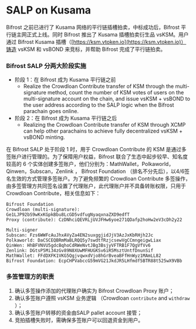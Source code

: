 # SALP on Kusama

Bifrost 之前已进行了 Kusama 网络的平行链插槽拍卖，中标成功后，Bifrost 平行链主网正式上线。同时 Bifrost 推出了 Kusama 插槽拍卖衍生品 vsKSM。用户通过 Bifrost Kusama 插槽（[https://ksm.vtoken.io](https://ksm.vtoken.io)）铸造 vsKSM 和 vsBOND 来竞标，并帮助 Bifrost 完成了平行链拍卖。

### Bifrost SALP 分两大阶段实施

* 阶段 1：在 Bifrost 成为 Kusama 平行链之前
  * Realize the Crowdloan Contribute transfer of KSM through the multi-signature method, count the number of KSM votes of users on the multi-signature account on the chain, and issue vsKSM + vsBOND to the user address according to the SALP logic when the Bifrost parachain goes online.
* 阶段 2：在 Bifrost 成为 Kusama 平行链之后
  * Realizing the Crowdloan Contribute transfer of KSM through XCMP can help other parachains to achieve fully decentralized vsKSM + vsBOND minting.

在 Bifrost SALP 处于阶段 1 时，用于 Crowdloan Contribute 的 KSM 是通过多签账户进行管理的。为了保障用户权益，Bifrost 联合了生态中起步较早、知名度较高的 6 个实体创建多签账户，他们分别为：MathWallet，Polkaworld，Qinwen，Subscan，Zenlink ， Bifrost Foundation （排名不分先后），以4/6签名生效的方式管理多签账户。为了避免频繁的 Crowdloan Contribute 多签操作，由多签管理方共同签名设置了代理账户，此代理账户并不具备转账权限，只用于 Crowdloan Contribute，相关信息如下：

```
Bifrost Foundation
Crowdloan (multi-signature): Ge1LJP92bS9wKxKGpkBbu8LcGD5vdfugNyaqxnaZXD9edfT
Proxy (contribute): CzDNhciQEVRLjUVJFHw6yoe271QDafp2hoHw2eV3cDh2y22
```

```
Multi-signer
Subscan: Fzs6WWFcAuJhxAVyZa4EN2suxggjidJjV3AzJxKbRHjh2Jc
Polkaworld: DaCSCEQBRmMaBLRQQ5y7swdtfRzjcsewVgCCmngeigwLiax
QinWen: HhBFVNVU5gdcBqhoCdRWeNvtJBg3BsjyVFTRB1F7QgVfVv6
Zenlink: DGtsP5Mi34zGv89N8XUwMFHUGKSv6iR5MsztUntfDnunSif
MathWallet: FFdDXFK1VKG5QgjvqwxdVjo8hGrBveaBFfHnWyz1MAmLL82
Bifrost Foundation: EcpCHPVabccG59mVG21JkdJR5LHfmdf5BTR88t525wX9VBb
```

### 多签管理方的职责

1. 确认多签操作添加的代理账户确实为 Bifrost Crowdloan Proxy 账户；
2. 确认多签账户遵照 vsKSM 业务逻辑 （Crowdloan `contribute` and `withdraw` ）；
3. 确认多签账户转移的资金由SALP pallet account 接管；
4. 竞拍插槽失败时，需确保多签账户可以回退资金到用户。
